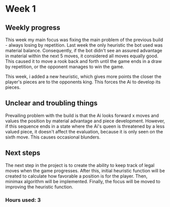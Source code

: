 # Week 1

## Weekly progress
This week my main focus was fixing the main problem of the previous build - always losing by repetition. Last week the only heuristic the bot used was material balance. Consequently, if the bot didn't see an assured advantage in material within the next 5 moves, it considered all moves equally good. This caused it to move a rook back and forth until the game ends in a draw by repetition, or the opponent manages to win the game.

This week, i added a new heuristic, which gives more points the closer the player's pieces are to the opponents king. This forces the Ai to develop its pieces.

## Unclear and troubling things
Prevailing problem with the build is that the Ai looks forward x moves and values the position by material advantage and piece development. However, if this sequence ends in a state where the Ai's queen is threatened by a less valued piece, it doesn't affect the evaluation, because it is only seen on the sixth move. This causes occasional blunders.

## Next steps
The next step in the project is to create the ability to keep track of legal moves when the game progresses. After this, initial heuristic function will be created to calculate how favorable a position is for the player. Then, minimax algorithm will be implemented. Finally, the focus will be moved to improving the heuristic function.

### Hours used: 3
